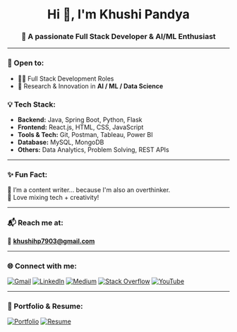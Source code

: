 <h1 align="center">Hi 👋, I'm Khushi Pandya</h1>
<h3 align="center">🚀 A passionate Full Stack Developer & AI/ML Enthusiast</h3>

---

### 💼 Open to:
- 👩‍💻 Full Stack Development Roles
- 🧠 Research & Innovation in **AI / ML / Data Science**

### 💡 Tech Stack:
- **Backend:** Java, Spring Boot, Python, Flask  
- **Frontend:** React.js, HTML, CSS, JavaScript  
- **Tools & Tech:** Git, Postman, Tableau, Power BI  
- **Database:** MySQL, MongoDB  
- **Others:** Data Analytics, Problem Solving, REST APIs


---

### ✨ Fun Fact:
📝 I’m a content writer... because I'm also an overthinker.  
🧠 Love mixing tech + creativity!

---

### 📬 Reach me at:
📧 **khushihp7903@gmail.com**

---

### 🌐 Connect with me:
[![Gmail](https://img.shields.io/badge/Gmail-D14836?logo=gmail&logoColor=white)](mailto:khushihp7903@gmail.com)
[![LinkedIn](https://img.shields.io/badge/LinkedIn-%230077B5.svg?logo=linkedin&logoColor=white)](https://linkedin.com/in/khushi-pandya-b91457221)
[![Medium](https://img.shields.io/badge/Medium-12100E?logo=medium&logoColor=white)](https://medium.com/@khushihp7903)
[![Stack Overflow](https://img.shields.io/badge/-Stackoverflow-FE7A16?logo=stack-overflow&logoColor=white)](https://stackoverflow.com/users/18177406)
[![YouTube](https://img.shields.io/badge/YouTube-%23FF0000.svg?logo=YouTube&logoColor=white)](https://youtube.com/@UC4HyyfL5kfSeARdrG3F8M4w)

---
### 📁 Portfolio & Resume:
[![Portfolio](https://img.shields.io/badge/Portfolio-000000?style=for-the-badge&logo=vercel&logoColor=white)](https://khushipandya.vercel.app/)
[![Resume](https://img.shields.io/badge/Resume-FF6F00?style=for-the-badge&logo=Adobe%20Acrobat%20Reader&logoColor=white)](https://drive.google.com/file/d/1bAof9xWRjAlSfnMl4-NJ1Izc2g61uTeA/view?usp=sharing)
